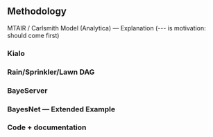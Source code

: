 <!-- ---
title: "Methodology"
# Control if this file starts numbering
numbering:
  start-at: 2      # Start at Section 1
  level: 2         # Chapter level
--- -->

## Methodology



MTAIR / Carlsmith Model (Analytica) — Explanation (--- is motivation: should come first)

### Kialo




### Rain/Sprinkler/Lawn DAG




### BayeServer



### BayesNet — Extended Example



### Code + documentation


